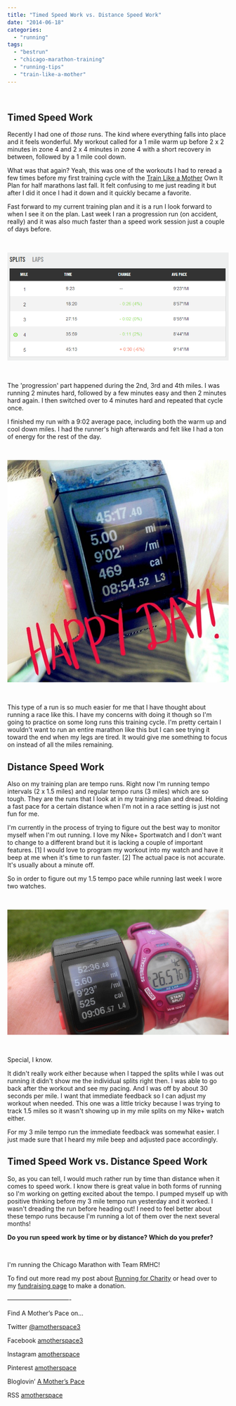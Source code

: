 ```yaml
---
title: "Timed Speed Work vs. Distance Speed Work"
date: "2014-06-18"
categories: 
  - "running"
tags: 
  - "bestrun"
  - "chicago-marathon-training"
  - "running-tips"
  - "train-like-a-mother"
---
```


 

## Timed Speed Work

Recently I had one of _those_ runs. The kind where everything falls into place and it feels wonderful. My workout called for a 1 mile warm up before 2 x 2 minutes in zone 4 and 2 x 4 minutes in zone 4 with a short recovery in between, followed by a 1 mile cool down.

What was that again? Yeah, this was one of the workouts I had to reread a few times before my first training cycle with the [Train Like a Mother](http://amzn.to/10eETuP) Own It Plan for half marathons last fall. It felt confusing to me just reading it but after I did it once I had it down and it quickly became a favorite.

Fast forward to my current training plan and it is a run I look forward to when I see it on the plan. Last week I ran a progression run (on accident, really) and it was also much faster than a speed work session just a couple of days before.

 

![Progression Run | amotherspace.net](images/NegativeSplits.png)

 

The 'progression' part happened during the 2nd, 3rd and 4th miles. I was running 2 minutes hard, followed by a few minutes easy and then 2 minutes hard again. I then switched over to 4 minutes hard and repeated that cycle once.

I finished my run with a 9:02 average pace, including both the warm up and cool down miles. I had the runner's high afterwards and felt like I had a ton of energy for the rest of the day.

 

![#bestrun | amotherspace.net](images/A-great-run-this-morning-starts-my-day-off-right-chimarathon.jpg)

 

This type of a run is so much easier for me that I have thought about running a race like this. I have my concerns with doing it though so I'm going to practice on some long runs this training cycle. I'm pretty certain I wouldn't want to run an entire marathon like this but I can see trying it toward the end when my legs are tired. It would give me something to focus on instead of all the miles remaining.

## Distance Speed Work

Also on my training plan are tempo runs. Right now I'm running tempo intervals (2 x 1.5 miles) and regular tempo runs (3 miles) which are so tough. They are the runs that I look at in my training plan and dread. Holding a fast pace for a certain distance when I'm not in a race setting is just not fun for me.

I'm currently in the process of trying to figure out the best way to monitor myself when I'm out running. I love my Nike+ Sportwatch and I don't want to change to a different brand but it is lacking a couple of important features. \[1\] I would love to program my workout into my watch and have it beep at me when it's time to run faster. \[2\] The actual pace is not accurate. It's usually about a minute off.

So in order to figure out my 1.5 tempo pace while running last week I wore two watches.

 

![Timed Speed Work vs. Distance Speed Work | amotherspace.net](images/IMAG6209-1024x577.jpg)

 

Special, I know.

It didn't really work either because when I tapped the splits while I was out running it didn't show me the individual splits right then. I was able to go back after the workout and see my pacing. And I was off by about 30 seconds per mile. I want that immediate feedback so I can adjust my workout when needed. This one was a little tricky because I was trying to track 1.5 miles so it wasn't showing up in my mile splits on my Nike+ watch either.

For my 3 mile tempo run the immediate feedback was somewhat easier. I just made sure that I heard my mile beep and adjusted pace accordingly.

## Timed Speed Work vs. Distance Speed Work

So, as you can tell, I would much rather run by time than distance when it comes to speed work. I know there is great value in both forms of running so I'm working on getting excited about the tempo. I pumped myself up with positive thinking before my 3 mile tempo run yesterday and it worked. I wasn't dreading the run before heading out! I need to feel better about these tempo runs because I'm running a lot of them over the next several months!

**Do you run speed work by time or by distance? Which do you prefer?**

 

I'm running the Chicago Marathon with Team RMHC!

To find out more read my post about [Running for Charity](http://amotherspace.net/2014/06/the-chicago-marathon-running-for-charity/) or head over to my [fundraising page](http://www.kintera.org/faf/donorReg/donorPledge.asp?ievent=1097960&supId=399266070) to make a donation.

——————————-

Find A Mother’s Pace on…

Twitter [@amotherspace3](https://twitter.com/amotherspace3)

Facebook [amotherspace3](http://facebook.com/amotherspace3)

Instagram [amotherspace](http://instagram.com/amotherspace)

Pinterest [amotherspace](http://pinterest.com/amotherspace/)

Bloglovin’ [A Mother’s Pace](http://www.bloglovin.com/en/blog/6680087)

RSS [amotherspace](http://feeds.feedburner.com/amotherspace)
